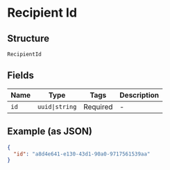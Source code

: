 
# Recipient Id

## Structure

`RecipientId`

## Fields

| Name | Type | Tags | Description |
|  --- | --- | --- | --- |
| `id` | `uuid\|string` | Required | - |

## Example (as JSON)

```json
{
  "id": "a8d4e641-e130-43d1-90a0-9717561539aa"
}
```

